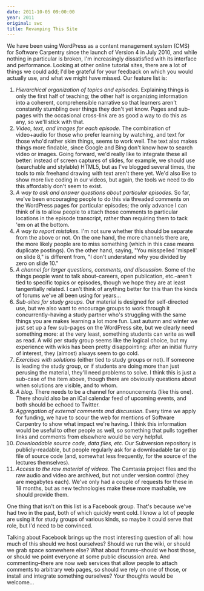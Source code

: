 ```yaml
---
date: 2011-10-05 09:00:00
year: 2011
original: swc
title: Revamping This Site
---
```

<p>We have been using WordPress as a content management system (CMS) for Software Carpentry since the launch of Version 4 in July 2010, and while nothing in particular is broken, I'm increasingly dissatisfied with its interface and performance. Looking at other online tutorial sites, there are a lot of things we could add; I'd be grateful for your feedback on which you would actually use, and what we might have missed. Our feature list is:</p>
<ol>
<li><em>Hierarchical organization of topics and episodes.</em> Explaining things is only the first half of teaching; the other half is organizing information into a coherent, comprehensible narrative so that learners aren't constantly stumbling over things they don't yet know. Pages and sub-pages with the occasional cross-link are as good a way to do this as any, so we'll stick with that.</li>
<li><em>Video, text, and images for each episode.</em> The combination of video+audio for those who prefer learning by watching, and text for those who'd rather skim things, seems to work well. The text also makes things more findable, since Google and Bing don't know how to search video or images. Going forward, we'd really like to integrate these all better: instead of screen captures of slides, for example, we should use (searchable and stylable) HTML5, but as I've blogged several times, the tools to mix freehand drawing with text aren't there yet. We'd also like to show more live coding in our videos, but again, the tools we need to do this affordably don't seem to exist.</li>
<li><em>A way to ask and answer questions about particular episodes.</em> So far, we've been encouraging people to do this via threaded comments on the WordPress pages for particular episodes; the only advance I can think of is to allow people to attach those comments to particular locations in the episode transcript, rather than requiring them to tack 'em on at the bottom.</li>
<li><em>A way to report mistakes.</em> I'm not sure whether this should be separate from the above or not. On the one hand, the more channels there are, the more likely people are to miss something (which in this case means duplicate postings). On the other hand, saying, "You misspelled 'mispell' on slide 8," is different from, "I don't understand why you divided by zero on slide 10."</li>
<li><em>A channel for larger questions, comments, and discussion.</em> Some of the things people want to talk about–careers, open publication, etc.–aren't tied to specific topics or episodes, though we hope they are at least tangentially related. I can't think of anything better for this than the kinds of forums we've all been using for years…</li>
<li><em>Sub-sites for study groups.</em> Our material is designed for self-directed use, but we also want to encourage groups to work through it concurrently–having a study partner who's struggling with the same things you are makes learning a lot more fun. Last autumn and winter we just set up a few sub-pages on the WordPress site, but we clearly need something more: at the very least, something students can write as well as read. A wiki per study group seems like the logical choice, but my experience with wikis has been pretty disappointing: after an initial flurry of interest, they (almost) always seem to go cold.</li>
<li><em>Exercises with solutions</em> (either tied to study groups or not). If someone is leading the study group, or if students are doing more than just perusing the material, they'll need problems to solve. I think this is just a sub-case of the item above, though there are obviously questions about when solutions are visible, and to whom.</li>
<li><em>A blog.</em> There needs to be a channel for announcements (like this one). There should also be an iCal calendar feed of upcoming events, and both should be echoed to Twitter.</li>
<li><em>Aggregation of external comments and discussion.</em> Every time we apply for funding, we have to scour the web for mentions of Software Carpentry to show what impact we're having. I think this information would be useful to other people as well, so something that pulls together links and comments from elsewhere would be very helpful.</li>
<li><em>Downloadable source code, data files, etc.</em> Our Subversion repository is publicly-readable, but people regularly ask for a downloadable tar or zip file of source code (and, somewhat less frequently, for the source of the lectures themselves).</li>
<li><em>Access to the raw material of videos.</em> The Camtasia project files and the raw audio and video are archived, but not under version control (they are megabytes each). We've only had a couple of requests for these in 18 months, but as new technologies make these more mashable, we should provide them.</li>
</ol>
<p>One thing that isn't on this list is a Facebook group. That's because we've had two in the past, both of which quickly went cold. I know a lot of people are using it for study groups of various kinds, so maybe it could serve that role, but I'd need to be convinced.</p>
<p>Talking about Facebook brings up the most interesting question of all: how much of this should we host ourselves? Should we run the wiki, or should we grab space somewhere else? What about forums–should we host those, or should we point everyone at some public discussion area. And commenting–there are now web services that allow people to attach comments to arbitrary web pages, so should we rely on one of those, or install and integrate something ourselves? Your thoughts would be welcome…</p>

